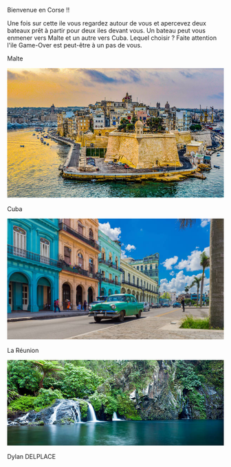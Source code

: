 Bienvenue en Corse !!

Une fois sur cette ile vous regardez autour de vous et apercevez deux bateaux prêt à partir pour deux iles devant vous. Un bateau peut vous enmener vers Malte et un autre vers Cuba. Lequel choisir ? Faite attention l'ile Game-Over est peut-être à un pas de vous.


Malte

[![image A](../images/malte.jpg)](https://github.com/ssagnane1/tp2-labyrinthe/blob/main/jeu-heros-sdc/Malte.md)

Cuba

[![image C](../images/cuba.jpg)](https://github.com/ssagnane1/tp2-labyrinthe/blob/main/jeu-heros-sdc/Cuba.md)

La Réunion

[![image E](../images/réunion.jpg)](https://github.com/ssagnane1/tp2-labyrinthe/blob/main/jeu-heros-sdc/Réunion.md)

Dylan DELPLACE
